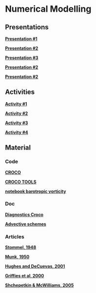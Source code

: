 

#  Numerical Modelling

##  Presentations


**[Presentation #1 ][p1]**  

  [p1]: 1_Numerical_modeling.pdf


**[Presentation #2 ][p2]**  

  [p2]: 2_Numerical_modeling.pdf


**[Presentation #3 ][p3]**  

  [p3]: 3_Numerical_modeling.pdf




**[Presentation #2 ][p2]**  

  [p4]: 4_Numerical_modeling.pdf



**[Presentation #2 ][p2]**  

  [p5]: 5_Numerical_modeling.pdf



##  Activities

**[Activity #1 ][t1]**  

  [t1]: Activity1.pdf


**[Activity #2 ][t2]**  

  [t2]: Activity2.pdf


**[Activity #3 ][t3]**  

  [t3]: Activity3.pdf


**[Activity #4 ][t4]**  

  [t4]: Activity4.pdf
  
##  Material 

###  Code

**[CROCO ][p30]**  

  [p30]: croco.tar.gz

**[CROCO TOOLS ][p32]**  

  [p32]: croco_tools-v1.1.tar.gz
  
  
  
**[notebook barotropic vorticity][p31]**  

  [p31]: barotropic_vorticity_balance.py.ipynb
  
  
###  Doc

**[Diagnostics Croco ][p31]**  

  [p31]: diagnostics_croco.pdf
  

**[Advective schemes ][p32]**  

  [p32]: formation_adv_diff.pdf
  
  
  
###  Articles

**[Stommel, 1948 ][a1]**

**[Munk, 1950 ][a2]**

**[Hughes and DeCuevas, 2001 ][a3]**

**[Griffies et al, 2000 ][a4]**

**[Shchepetkin & McWilliams, 2005 ][a5]** 


  [a1]: Stommel48.pdf
  [a2]: Munk50.pdf
  [a3]: HughesDeCuevas01.pdf
  
  [a4]: Griffiesetal00.pdf
  [a5]: ShchepetkinMcWilliams05.pdf